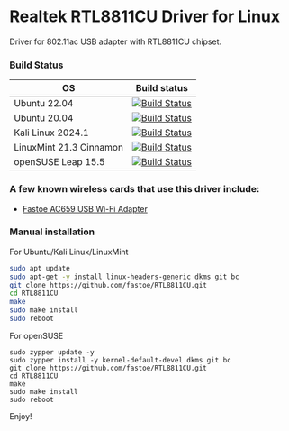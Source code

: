 # Realtek RTL8811CU Driver for Linux

Driver for 802.11ac USB adapter with RTL8811CU chipset.

### Build Status

| OS  | Build status |
| ------------- | ------------- |
| Ubuntu 22.04  | [![Build Status](https://github.com/fastoe/RTL8811CU/actions/workflows/rtl8811cu_Debian.yml/badge.svg)](https://github.com/fastoe/RTL8811CU/actions) |
| Ubuntu 20.04  | [![Build Status](https://github.com/fastoe/RTL8811CU/actions/workflows/rtl8811cu_Debian.yml/badge.svg)](https://github.com/fastoe/RTL8811CU/actions) |
| Kali Linux 2024.1  | [![Build Status](https://github.com/fastoe/RTL8811CU/actions/workflows/rtl8811cu_Debian.yml/badge.svg)](https://github.com/fastoe/RTL8811CU/actions) |
| LinuxMint 21.3 Cinnamon  | [![Build Status](https://github.com/fastoe/RTL8811CU/actions/workflows/rtl8811cu_Debian.yml/badge.svg)](https://github.com/fastoe/RTL8811CU/actions) |
| openSUSE Leap 15.5 | [![Build Status](https://github.com/fastoe/RTL8811CU/actions/workflows/rtl8811cu_SUSE-Linux.yml/badge.svg)](https://github.com/fastoe/RTL8811CU/actions) |

### A few known wireless cards that use this driver include:
* [Fastoe AC659 USB Wi-Fi Adapter](https://www.ebay.com/itm/395453935268)

### Manual installation
For Ubuntu/Kali Linux/LinuxMint
```bash
sudo apt update
sudo apt-get -y install linux-headers-generic dkms git bc
git clone https://github.com/fastoe/RTL8811CU.git
cd RTL8811CU
make
sudo make install
sudo reboot
```

For openSUSE
```
sudo zypper update -y
sudo zypper install -y kernel-default-devel dkms git bc
git clone https://github.com/fastoe/RTL8811CU.git
cd RTL8811CU
make
sudo make install
sudo reboot
```

Enjoy!
